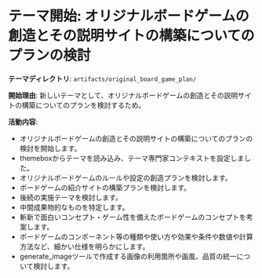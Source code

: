 # テーマ開始: オリジナルボードゲームの創造とその説明サイトの構築についてのプランの検討

**テーマディレクトリ**: `artifacts/original_board_game_plan/`

**開始理由**:
新しいテーマとして、オリジナルボードゲームの創造とその説明サイトの構築についてのプランを検討するため。

**活動内容**:
- オリジナルボードゲームの創造とその説明サイトの構築についてのプランの検討を開始します。
- themeboxからテーマを読み込み、テーマ専門家コンテキストを設定しました。
- オリジナルボードゲームのルールや設定の創造プランを検討します。
- ボードゲームの紹介サイトの構築プランを検討します。
- 後続の実施テーマを検討します。
- 中間成果物的なものを特定します。
- 斬新で面白いコンセプト・ゲーム性を備えたボードゲームのコンセプトを考案します。
- ボードゲームのコンポーネント等の種類や使い方や効果や条件や数値や計算方法など、細かい仕様を明らかにします。
- generate_imageツールで作成する画像の利用箇所や画風、品質の統一について検討します。
